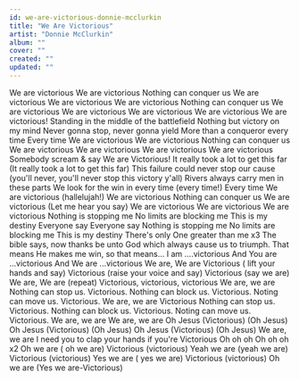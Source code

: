 ```yaml
---
id: we-are-victorious-donnie-mcclurkin
title: "We Are Victorious"
artist: "Donnie McClurkin"
album: ""
cover: ""
created: ""
updated: ""
---
```


We are victorious
We are victorious
Nothing can conquer us
We are victorious
We are victorious
We are victorious
Nothing can conquer us
We are victorious
We are victorious
We are victorious
We are victorious
We are victorious!
Standing in the middle of the battlefield
Nothing but victory on my mind
Never gonna stop, never gonna yield
More than a conqueror every time
Every time
We are victorious
We are victorious
Nothing can conquer us
We are victorious
We are victorious
We are victorious
We are victorious
Somebody scream & say
We are Victorious!
It really took a lot to get this far (It really took a lot to get this far)
This failure could never stop our cause (you'll never, you'll never stop this victory y'all)
Rivers always carry men in these parts
We look for the win in every time (every time!)
Every time
We are victorious (hallelujah!)
We are victorious
Nothing can conquer us
We are victorious (Let me hear you say)
We are victorious
We are victorious
We are victorious
Nothing is stopping me
No limits are blocking me
This is my destiny
Everyone say
Everyone say
Nothing is stopping me
No limits are blocking me
This is my destiny
There's only One greater than me x3
The bible says, now thanks be unto God which always cause us to triumph. That means He makes me win, so that means...
I am ....victorious
And You are ...victorious
And We are ...victorious
We are, We are
Victorious ( lift your hands and say)
Victorious (raise your voice and say)
Victorious (say we are)
We are, We are (repeat)
Victorious, victorious, victorious
We are, we are
Nothing can stop us. Victorious. Nothing can block us. Victorious. Noting can move us. Victorious. We are, we are Victorious
Nothing can stop us. Victorious. Nothing can block us. Victorious. Noting can move us. Victorious. We are, we are
We are, we are
Oh Jesus (Victorious) (Oh Jesus)
Oh Jesus (Victorious) (Oh Jesus)
Oh Jesus (Victorious) (Oh Jesus)
We are, we are
I need you to clap your hands if you're Victorious
Oh oh oh
Oh oh oh x2
Oh we are ( oh we are)
Victorious (victorious)
Yeah we are (yeah we are)
Victorious (victorious)
Yes we are ( yes we are)
Victorious (victorious)
Oh we are (Yes we are-Victorious)